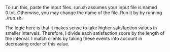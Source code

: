 To run this, paste the input files.
run.sh assumes your input file is named 0.txt. Otherwise, you may change the name of the file.
Run it by by running ./run.sh.

The logic here is that it makes sense to take higher satisfaction values in smaller intervals.
Therefore, I divide each satisfaction score by the length of the interval. I match clients by taking these events into account in decreasing order of this value.
